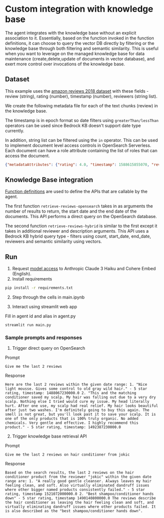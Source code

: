 # Custom integration with knowledge base

The agent integrates with the knowledge base without an explicit association to it. Essentially, based on the function invoked in the function definitions, it can choose to query the vector DB directly by filtering or the knowledge base through both filtering and semantic similarity. This is useful when you want to leverage on the managed knowledge base for data maintenance (create,delete,update of documents in vector database), and exert more control over invocations of the knowledge base.

## Dataset

This example uses the [amazon reviews 2018 dataset](https://jmcauley.ucsd.edu/data/amazon_v2/categoryFilesSmall/All_Beauty_5.json.gz) with these fields - review (string), rating (number), timestamp (number), reviewers (string list).

We create the following metadata file for each of the text chunks (review) in the knowledge base.

The timestamp is in epoch format so date filters using ```greaterThan/lessThan``` operators can be used since Bedrock KB doesn't support date type currently.

In addition, string list can be filtered using the ```in``` operator. This can be used to implement document level access controls in OpenSearch Serverless. Each document can have a role attribute containing the list of roles that can access the document.

```json
{"metadataAttributes": {"rating": 4.0, "timestamp": 1588615855070, "reviewers": ["lebron", "jokic", "curry"]}}
```

## Knowledge Base integration

[Function definitions](https://docs.aws.amazon.com/bedrock/latest/userguide/agents-action-function.html) are used to define the APIs that are callable by the agent.

The first function ```retrieve-reviews-opensearch``` takes in as arguments the number of results to return, the start date and the end date of the documents. This API performs a direct query on the OpenSearch database.

The second function ```retrieve-reviews-hybrid``` is similar to the first except it takes in additional reviewer and description arguments. This API uses a Bedrock KB hybrid query type - filters using count, start_date, end_date, reviewers and semantic similarity using vectors.  

## Run

1. Request [model access](https://docs.aws.amazon.com/bedrock/latest/userguide/model-access.html) to Anthropic Claude 3 Haiku and Cohere Embed (English).
2. Install requirements

```bash
pip install -r requirements.txt
```

2. Step through the cells in main.ipynb

3. Interact using streamlit web app

Fill in agent id and alias in agent.py

```bash
streamlit run main.py
```

### Sample prompts and responses

1. Trigger direct query on OpenSearch

Prompt

```Give me the last 2 reviews```

Response

```text
Here are the last 2 reviews within the given date range: 1. "Nice light mousse. Gives some control to old gray wild hair." - 5 star rating, timestamp: 1488067230000.0 2. "This and the matching conditioner saved my scalp. My hair was falling out due to a very dry scalp. Nothing else I tried would cure my issue. My head literally hurt. After one use, my scalp had real relief. My hair looks beautiful after just two washes. I'm definitely going to buy this again. The smell is not great, but you'll look past it to save your scalp. It is one of the only products that is 100% truly organic. No added chemicals. Very gentle and effective. I highly recommend this product." - 5 star rating, timestamp: 1492387230000.0
```

2. Trigger knowledge base retrieval API

Prompt

```Give me the last 2 reviews on hair conditioner from jokic```

Response

```text
Based on the search results, the last 2 reviews on the hair conditioner product from the reviewer "jokic" within the given date range are: 1. "A really good gentle cleanser. Always leaves my hair feeling clean, and soft. Also virtually eliminated dandruff issues where other bigger named products consistently failed." - 5 star rating, timestamp 1521072000000.0 2. "Best shampoo/conditioner hands down" - 5 star rating, timestamp 1490140800000.0 The reviews describe the hair conditioner as leaving the hair feeling clean and soft, and virtually eliminating dandruff issues where other products failed. It is also described as the "best shampoo/conditioner hands down".
```